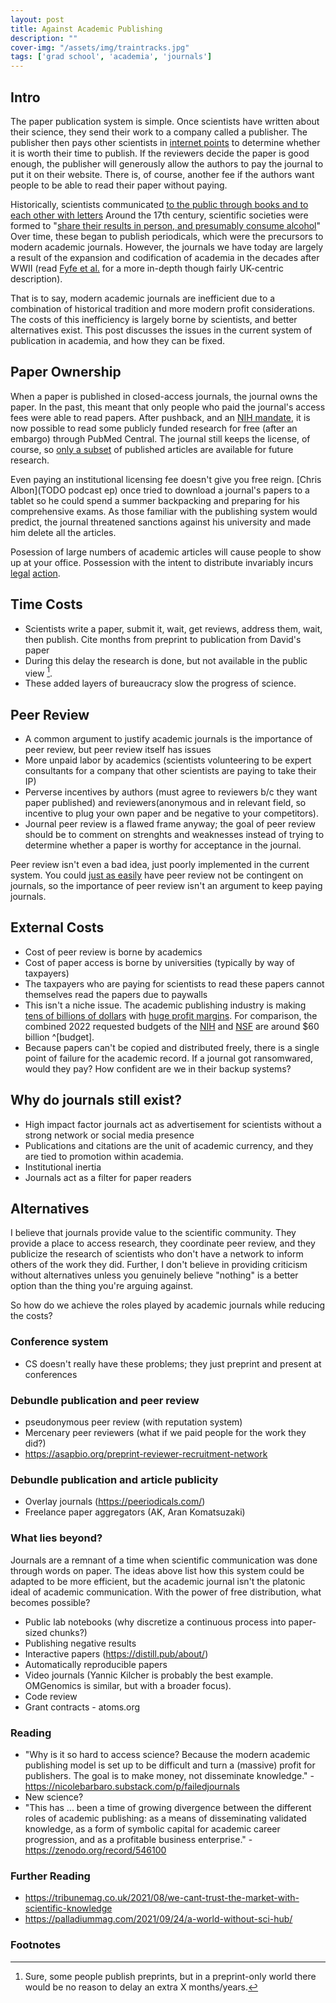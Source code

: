 ```yaml
---
layout: post
title: Against Academic Publishing 
description: ""
cover-img: "/assets/img/traintracks.jpg"
tags: ['grad school', 'academia', 'journals']
---
```


## Intro
The paper publication system is simple.
Once scientists have written about their science, they send their work to a company called a publisher.
The publisher then pays other scientists in [internet points](https://publons.com/about/home/) to determine whether it is worth their time to publish.
If the reviewers decide the paper is good enough, the publisher will generously allow the authors to pay the journal to put it on their website.
There is, of course, another fee if the authors want people to be able to read their paper without paying.

Historically, scientists communicated [to the public through books and to each other with letters](http://garfield.library.upenn.edu/essays/v4p394y1979-80.pdf)
Around the 17th century, scientific societies were formed to "[share their results in person, and presumably consume alcohol](https://blogs.scientificamerican.com/information-culture/the-mostly-true-origins-of-the-scientific-journal/)"
Over time, these began to publish periodicals, which were the precursors to modern academic journals.
However, the journals we have today are largely a result of the expansion and codification of academia in the decades after WWII (read [Fyfe et al.](http://garfield.library.upenn.edu/essays/v4p394y1979-80.pdf) for a more in-depth though fairly UK-centric description).

That is to say, modern academic journals are inefficient due to a combination of historical tradition and more modern profit considerations.
The costs of this inefficiency is largely borne by scientists, and better alternatives exist.
This post discusses the issues in the current system of publication in academia, and how they can be fixed.


## Paper Ownership
When a paper is published in closed-access journals, the journal owns the paper.
In the past, this meant that only people who paid the journal's access fees were able to read papers.
After pushback, and an [NIH mandate](https://en.wikipedia.org/wiki/NIH_Public_Access_Policy), it is now possible to read some publicly funded research for free (after an embargo) through PubMed Central.
The journal still keeps the license, of course, so [only a subset](https://www.ncbi.nlm.nih.gov/pmc/tools/openftlist/) of published articles are available for future research.

Even paying an institutional licensing fee doesn't give you free reign.
[Chris Albon](TODO podcast ep) once tried to download a journal's papers to a tablet so he could spend a summer backpacking and preparing for his comprehensive exams.
As those familiar with the publishing system would predict, the journal threatened sanctions against his university and made him delete all the articles.

Posession of large numbers of academic articles will cause people to show up at your office. 
Possession with the intent to distribute invariably incurs [legal](https://en.wikipedia.org/wiki/Aaron_Swartz) [action](https://www.theverge.com/2018/2/8/16985666/alexandra-elbakyan-sci-hub-open-access-science-papers-lawsuit).

## Time Costs
- Scientists write a paper, submit it, wait, get reviews, address them, wait, then publish.
Cite months from preprint to publication from David's paper
- During this delay the research is done, but not available in the public view [^preprints].
- These added layers of bureaucracy slow the progress of science.

## Peer Review 
- A common argument to justify academic journals is the importance of peer review, but peer review itself has issues
- More unpaid labor by academics (scientists volunteering to be expert consultants for a company that other scientists are paying to take their IP)
- Perverse incentives by authors (must agree to reviewers b/c they want paper published) and reviewers(anonymous and in relevant field, so incentive to plug your own paper and be negative to your competitors).
- Journal peer review is a flawed frame anyway; the goal of peer review should be to comment on strenghts and weaknesses instead of trying to determine whether a paper is worthy for acceptance in the journal.

Peer review isn't even a bad idea, just poorly implemented in the current system.
You could [just as easily](#TODO) have peer review not be contingent on journals, so the importance of peer review isn't an argument to keep paying journals.


## External Costs
- Cost of peer review is borne by academics
- Cost of paper access is borne by universities (typically by way of taxpayers)
- The taxpayers who are paying for scientists to read these papers cannot themselves read the papers due to paywalls
- This isn't a niche issue. The academic publishing industry is making [tens of billions of dollars](https://www.stm-assoc.org/2015_02_20_STM_Report_2015.pdf) with [huge profit margins](https://www.theguardian.com/science/2017/jun/27/profitable-business-scientific-publishing-bad-for-science).
For comparison, the combined 2022 requested budgets of the [NIH](https://officeofbudget.od.nih.gov/) and [NSF](https://www.nsf.gov/about/budget/fy2022/index.jsp) are around $60 billion ^[budget].
- Because papers can't be copied and distributed freely, there is a single point of failure for the academic record. 
If a journal got ransomwared, would they pay? How confident are we in their backup systems?


## Why do journals still exist?
- High impact factor journals act as advertisement for scientists without a strong network or social media presence
- Publications and citations are the unit of academic currency, and they are tied to promotion within academia.
- Institutional inertia
- Journals act as a filter for paper readers


## Alternatives
I believe that journals provide value to the scientific community.
They provide a place to access research, they coordinate peer review, and they publicize the research of scientists who don't have a network to inform others of the work they did.
Further, I don't believe in providing criticism without alternatives unless you genuinely believe "nothing" is a better option than the thing you're arguing against.

So how do we achieve the roles played by academic journals while reducing the costs?

### Conference system
- CS doesn't really have these problems; they just preprint and present at conferences
### Debundle publication and peer review
- pseudonymous peer review (with reputation system)
- Mercenary peer reviewers (what if we paid people for the work they did?)
- https://asapbio.org/preprint-reviewer-recruitment-network
### Debundle publication and article publicity
- Overlay journals (https://peeriodicals.com/)
- Freelance paper aggregators (AK, Aran Komatsuzaki)

### What lies beyond?
Journals are a remnant of a time when scientific communication was done through words on paper.
The ideas above list how this system could be adapted to be more efficient, but the academic journal isn't the platonic ideal of academic communication.
With the power of free distribution, what becomes possible?

- Public lab notebooks (why discretize a continuous process into paper-sized chunks?)
- Publishing negative results
- Interactive papers (https://distill.pub/about/)
- Automatically reproducible papers
- Video journals (Yannic Kilcher is probably the best example. OMGenomics is similar, but with a broader focus).
- Code review
- Grant contracts - atoms.org

### Reading
- "Why is it so hard to access science? Because the modern academic publishing model is set up to be difficult and turn a (massive) profit for publishers. The goal is to make money, not disseminate knowledge." - https://nicolebarbaro.substack.com/p/failedjournals
- New science?
- "This has ... been a time of growing divergence between the different roles of academic publishing: as a means of disseminating validated knowledge, as a form of symbolic capital for academic career progression, and as a profitable business enterprise." - https://zenodo.org/record/546100


### Further Reading
- https://tribunemag.co.uk/2021/08/we-cant-trust-the-market-with-scientific-knowledge
- https://palladiummag.com/2021/09/24/a-world-without-sci-hub/

### Footnotes
[^budget]: Publishing companies' revenues don't come solely from the US, so it's not necessarily the case that 20% of NIH funding goes to publisher fees. However, it is the case that you could fund two more NSFs with the amount of revenue journals make.
[^preprints]: Sure, some people publish preprints, but in a preprint-only world there would be no reason to delay an extra X months/years.
